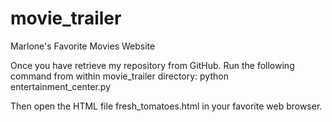 # movie_trailer
Marlone's Favorite Movies Website

Once you have retrieve my repository from GitHub.
Run the following command from within movie_trailer directory:
python entertainment_center.py

Then open the HTML file fresh_tomatoes.html in your favorite web browser.

